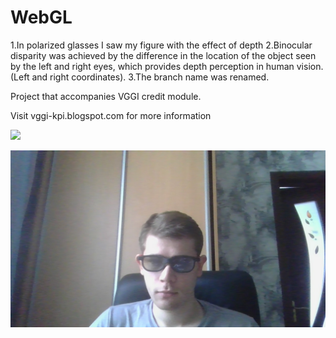 # WebGL

1.In polarized glasses I saw my figure with the effect of depth
2.Binocular disparity was achieved by the difference in the location of the object seen by the left and right eyes, which provides depth perception in human vision.
(Left and right coordinates).
3.The branch name was renamed.

Project that accompanies VGGI credit module.

Visit vggi-kpi.blogspot.com for more information

![](CGW.gif)

![](img.jpg)
